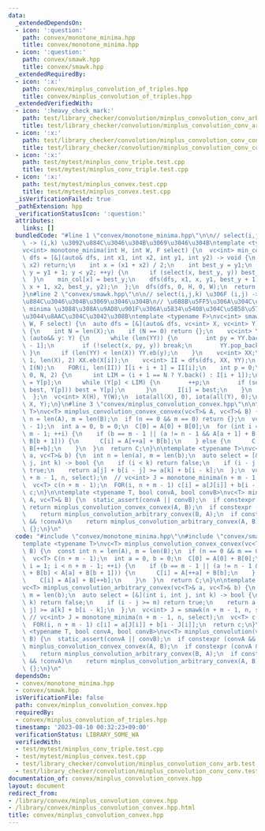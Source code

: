 ```yaml
---
data:
  _extendedDependsOn:
  - icon: ':question:'
    path: convex/monotone_minima.hpp
    title: convex/monotone_minima.hpp
  - icon: ':question:'
    path: convex/smawk.hpp
    title: convex/smawk.hpp
  _extendedRequiredBy:
  - icon: ':x:'
    path: convex/minplus_convolution_of_triples.hpp
    title: convex/minplus_convolution_of_triples.hpp
  _extendedVerifiedWith:
  - icon: ':heavy_check_mark:'
    path: test/library_checker/convolution/minplus_convolution_conv_arb.test.cpp
    title: test/library_checker/convolution/minplus_convolution_conv_arb.test.cpp
  - icon: ':x:'
    path: test/library_checker/convolution/minplus_convolution_conv_conv.test.cpp
    title: test/library_checker/convolution/minplus_convolution_conv_conv.test.cpp
  - icon: ':x:'
    path: test/mytest/minplus_conv_triple.test.cpp
    title: test/mytest/minplus_conv_triple.test.cpp
  - icon: ':x:'
    path: test/mytest/minplus_convex.test.cpp
    title: test/mytest/minplus_convex.test.cpp
  _isVerificationFailed: true
  _pathExtension: hpp
  _verificationStatusIcon: ':question:'
  attributes:
    links: []
  bundledCode: "#line 1 \"convex/monotone_minima.hpp\"\n\n// select(i,j,k) : (i,j)\
    \ -> (i,k) \u3092\u884C\u3046\u304B\u3069\u3046\u304B\ntemplate <typename F>\n\
    vc<int> monotone_minima(int H, int W, F select) {\n  vc<int> min_col(H);\n  auto\
    \ dfs = [&](auto& dfs, int x1, int x2, int y1, int y2) -> void {\n    if (x1 ==\
    \ x2) return;\n    int x = (x1 + x2) / 2;\n    int best_y = y1;\n    for (int\
    \ y = y1 + 1; y < y2; ++y) {\n      if (select(x, best_y, y)) best_y = y;\n  \
    \  }\n    min_col[x] = best_y;\n    dfs(dfs, x1, x, y1, best_y + 1);\n    dfs(dfs,\
    \ x + 1, x2, best_y, y2);\n  };\n  dfs(dfs, 0, H, 0, W);\n  return min_col;\n\
    }\n#line 2 \"convex/smawk.hpp\"\n\n// select(i,j,k) \u306F (i,j) -> (i,k) \u3092\
    \u884C\u3046\u304B\u3069\u3046\u304B\n// \u6B8B\u5FF5\u306A\u304C\u3089 monotone\
    \ minima \u3088\u308A\u9AD8\u901F\u306A\u5834\u5408\u304C\u5B58\u5728\u3057\u306A\
    \u3044\u8AAC\u304C\u3042\u308B\ntemplate <typename F>\nvc<int> smawk(int H, int\
    \ W, F select) {\n  auto dfs = [&](auto& dfs, vc<int> X, vc<int> Y) -> vc<int>\
    \ {\n    int N = len(X);\n    if (N == 0) return {};\n    vc<int> YY;\n    for\
    \ (auto&& y: Y) {\n      while (len(YY)) {\n        int py = YY.back(), x = X[len(YY)\
    \ - 1];\n        if (!select(x, py, y)) break;\n        YY.pop_back();\n     \
    \ }\n      if (len(YY) < len(X)) YY.eb(y);\n    }\n    vc<int> XX;\n    FOR(i,\
    \ 1, len(X), 2) XX.eb(X[i]);\n    vc<int> II = dfs(dfs, XX, YY);\n    vc<int>\
    \ I(N);\n    FOR(i, len(II)) I[i + i + 1] = II[i];\n    int p = 0;\n    FOR(i,\
    \ 0, N, 2) {\n      int LIM = (i + 1 == N ? Y.back() : I[i + 1]);\n      int best\
    \ = Y[p];\n      while (Y[p] < LIM) {\n        ++p;\n        if (select(X[i],\
    \ best, Y[p])) best = Y[p];\n      }\n      I[i] = best;\n    }\n    return I;\n\
    \  };\n  vc<int> X(H), Y(W);\n  iota(all(X), 0), iota(all(Y), 0);\n  return dfs(dfs,\
    \ X, Y);\n}\n#line 3 \"convex/minplus_convolution_convex.hpp\"\n\ntemplate <typename\
    \ T>\nvc<T> minplus_convolution_convex_convex(vc<T>& A, vc<T>& B) {\n  const int\
    \ n = len(A), m = len(B);\n  if (n == 0 && m == 0) return {};\n  vc<T> C(n + m\
    \ - 1);\n  int a = 0, b = 0;\n  C[0] = A[0] + B[0];\n  for (int i = 1; i < n +\
    \ m - 1; ++i) {\n    if (b == m - 1 || (a != n - 1 && A[a + 1] + B[b] < A[a] +\
    \ B[b + 1])) {\n      C[i] = A[++a] + B[b];\n    } else {\n      C[i] = A[a] +\
    \ B[++b];\n    }\n  }\n  return C;\n}\n\ntemplate <typename T>\nvc<T> minplus_convolution_arbitrary_convex(vc<T>&\
    \ a, vc<T>& b) {\n  int n = len(a), m = len(b);\n  auto select = [&](int i, int\
    \ j, int k) -> bool {\n    if (i < k) return false;\n    if (i - j >= m) return\
    \ true;\n    return a[j] + b[i - j] >= a[k] + b[i - k];\n  };\n  vc<int> J = smawk(n\
    \ + m - 1, n, select);\n  // vc<int> J = monotone_minima(n + m - 1, n, select);\n\
    \  vc<T> c(n + m - 1);\n  FOR(i, n + m - 1) c[i] = a[J[i]] + b[i - J[i]];\n  return\
    \ c;\n}\n\ntemplate <typename T, bool convA, bool convB>\nvc<T> minplus_convolution(vc<T>&\
    \ A, vc<T>& B) {\n  static_assert(convA || convB);\n  if constexpr (convA && convB)\
    \ return minplus_convolution_convex_convex(A, B);\n  if constexpr (convA && !convB)\n\
    \    return minplus_convolution_arbitrary_convex(B, A);\n  if constexpr (convB\
    \ && !convA)\n    return minplus_convolution_arbitrary_convex(A, B);\n  return\
    \ {};\n}\n"
  code: "#include \"convex/monotone_minima.hpp\"\n#include \"convex/smawk.hpp\"\n\n\
    template <typename T>\nvc<T> minplus_convolution_convex_convex(vc<T>& A, vc<T>&\
    \ B) {\n  const int n = len(A), m = len(B);\n  if (n == 0 && m == 0) return {};\n\
    \  vc<T> C(n + m - 1);\n  int a = 0, b = 0;\n  C[0] = A[0] + B[0];\n  for (int\
    \ i = 1; i < n + m - 1; ++i) {\n    if (b == m - 1 || (a != n - 1 && A[a + 1]\
    \ + B[b] < A[a] + B[b + 1])) {\n      C[i] = A[++a] + B[b];\n    } else {\n  \
    \    C[i] = A[a] + B[++b];\n    }\n  }\n  return C;\n}\n\ntemplate <typename T>\n\
    vc<T> minplus_convolution_arbitrary_convex(vc<T>& a, vc<T>& b) {\n  int n = len(a),\
    \ m = len(b);\n  auto select = [&](int i, int j, int k) -> bool {\n    if (i <\
    \ k) return false;\n    if (i - j >= m) return true;\n    return a[j] + b[i -\
    \ j] >= a[k] + b[i - k];\n  };\n  vc<int> J = smawk(n + m - 1, n, select);\n \
    \ // vc<int> J = monotone_minima(n + m - 1, n, select);\n  vc<T> c(n + m - 1);\n\
    \  FOR(i, n + m - 1) c[i] = a[J[i]] + b[i - J[i]];\n  return c;\n}\n\ntemplate\
    \ <typename T, bool convA, bool convB>\nvc<T> minplus_convolution(vc<T>& A, vc<T>&\
    \ B) {\n  static_assert(convA || convB);\n  if constexpr (convA && convB) return\
    \ minplus_convolution_convex_convex(A, B);\n  if constexpr (convA && !convB)\n\
    \    return minplus_convolution_arbitrary_convex(B, A);\n  if constexpr (convB\
    \ && !convA)\n    return minplus_convolution_arbitrary_convex(A, B);\n  return\
    \ {};\n}\n"
  dependsOn:
  - convex/monotone_minima.hpp
  - convex/smawk.hpp
  isVerificationFile: false
  path: convex/minplus_convolution_convex.hpp
  requiredBy:
  - convex/minplus_convolution_of_triples.hpp
  timestamp: '2023-08-10 00:32:23+09:00'
  verificationStatus: LIBRARY_SOME_WA
  verifiedWith:
  - test/mytest/minplus_conv_triple.test.cpp
  - test/mytest/minplus_convex.test.cpp
  - test/library_checker/convolution/minplus_convolution_conv_arb.test.cpp
  - test/library_checker/convolution/minplus_convolution_conv_conv.test.cpp
documentation_of: convex/minplus_convolution_convex.hpp
layout: document
redirect_from:
- /library/convex/minplus_convolution_convex.hpp
- /library/convex/minplus_convolution_convex.hpp.html
title: convex/minplus_convolution_convex.hpp
---
```

